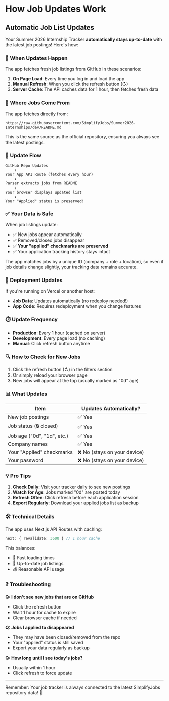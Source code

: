 # How Job Updates Work

## Automatic Job List Updates

Your Summer 2026 Internship Tracker **automatically stays up-to-date** with the latest job postings! Here's how:

### 🔄 When Updates Happen

The app fetches fresh job listings from GitHub in these scenarios:

1. **On Page Load**: Every time you log in and load the app
2. **Manual Refresh**: When you click the refresh button (↻) 
3. **Server Cache**: The API caches data for 1 hour, then fetches fresh data

### 📡 Where Jobs Come From

The app fetches directly from:
```
https://raw.githubusercontent.com/SimplifyJobs/Summer2026-Internships/dev/README.md
```

This is the same source as the official repository, ensuring you always see the latest postings.

### 🎯 Update Flow

```
GitHub Repo Updates
    ↓
Your App API Route (fetches every hour)
    ↓
Parser extracts jobs from README
    ↓
Your browser displays updated list
    ↓
Your "Applied" status is preserved!
```

### ✅ Your Data is Safe

When job listings update:
- ✅ New jobs appear automatically
- ✅ Removed/closed jobs disappear
- ✅ **Your "applied" checkmarks are preserved**
- ✅ Your application tracking history stays intact

The app matches jobs by a unique ID (company + role + location), so even if job details change slightly, your tracking data remains accurate.

### 🚀 Deployment Updates

If you're running on Vercel or another host:

- **Job Data**: Updates automatically (no redeploy needed!)
- **App Code**: Requires redeployment when you change features

### ⏱️ Update Frequency

- **Production**: Every 1 hour (cached on server)
- **Development**: Every page load (no caching)
- **Manual**: Click refresh button anytime

### 🔍 How to Check for New Jobs

1. Click the refresh button (↻) in the filters section
2. Or simply reload your browser page
3. New jobs will appear at the top (usually marked as "0d" age)

### 📊 What Updates

| Item | Updates Automatically? |
|------|----------------------|
| New job postings | ✅ Yes |
| Job status (🔒 closed) | ✅ Yes |
| Job age ("0d", "1d", etc.) | ✅ Yes |
| Company names | ✅ Yes |
| Your "Applied" checkmarks | ❌ No (stays on your device) |
| Your password | ❌ No (stays on your device) |

### 💡 Pro Tips

1. **Check Daily**: Visit your tracker daily to see new postings
2. **Watch for Age**: Jobs marked "0d" are posted today
3. **Refresh Often**: Click refresh before each application session
4. **Export Regularly**: Download your applied jobs list as backup

### 🛠️ Technical Details

The app uses Next.js API Routes with caching:
```typescript
next: { revalidate: 3600 } // 1 hour cache
```

This balances:
- 🚀 Fast loading times
- 📡 Up-to-date job listings
- 💰 Reasonable API usage

### ❓ Troubleshooting

**Q: I don't see new jobs that are on GitHub**
- Click the refresh button
- Wait 1 hour for cache to expire
- Clear browser cache if needed

**Q: Jobs I applied to disappeared**
- They may have been closed/removed from the repo
- Your "applied" status is still saved
- Export your data regularly as backup

**Q: How long until I see today's jobs?**
- Usually within 1 hour
- Click refresh to force update

---

Remember: Your job tracker is always connected to the latest SimplifyJobs repository data! 🎉

